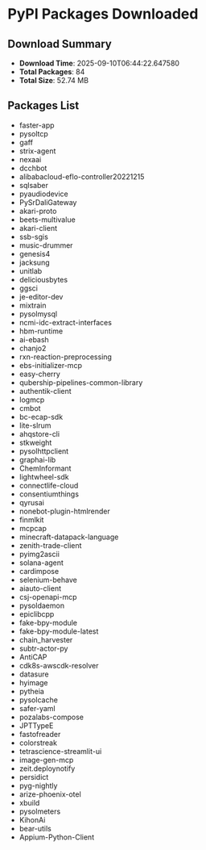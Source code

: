 # PyPI Packages Downloaded

## Download Summary
- **Download Time**: 2025-09-10T06:44:22.647580
- **Total Packages**: 84
- **Total Size**: 52.74 MB

## Packages List
- faster-app
- pysoltcp
- gaff
- strix-agent
- nexaai
- dcchbot
- alibabacloud-eflo-controller20221215
- sqlsaber
- pyaudiodevice
- PySrDaliGateway
- akari-proto
- beets-multivalue
- akari-client
- ssb-sgis
- music-drummer
- genesis4
- jacksung
- unitlab
- deliciousbytes
- ggsci
- je-editor-dev
- mixtrain
- pysolmysql
- ncmi-idc-extract-interfaces
- hbm-runtime
- ai-ebash
- chanjo2
- rxn-reaction-preprocessing
- ebs-initializer-mcp
- easy-cherry
- qubership-pipelines-common-library
- authentik-client
- logmcp
- cmbot
- bc-ecap-sdk
- lite-slrum
- ahqstore-cli
- stkweight
- pysolhttpclient
- graphai-lib
- ChemInformant
- lightwheel-sdk
- connectlife-cloud
- consentiumthings
- qyrusai
- nonebot-plugin-htmlrender
- finmlkit
- mcpcap
- minecraft-datapack-language
- zenith-trade-client
- pyimg2ascii
- solana-agent
- cardimpose
- selenium-behave
- aiauto-client
- csj-openapi-mcp
- pysoldaemon
- epiclibcpp
- fake-bpy-module
- fake-bpy-module-latest
- chain_harvester
- subtr-actor-py
- AntiCAP
- cdk8s-awscdk-resolver
- datasure
- hyimage
- pytheia
- pysolcache
- safer-yaml
- pozalabs-compose
- JPTTypeE
- fastofreader
- colorstreak
- tetrascience-streamlit-ui
- image-gen-mcp
- zeit.deploynotify
- persidict
- pyg-nightly
- arize-phoenix-otel
- xbuild
- pysolmeters
- KihonAi
- bear-utils
- Appium-Python-Client

